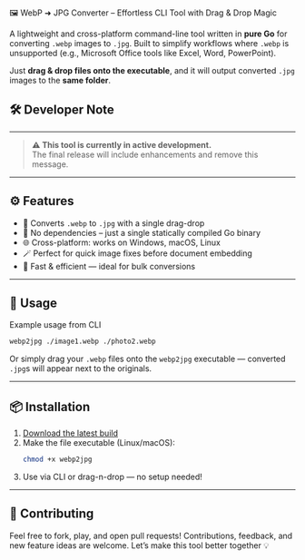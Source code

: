 🖼️ WebP ➜ JPG Converter – Effortless CLI Tool with Drag & Drop Magic

A lightweight and cross-platform command-line tool written in **pure Go** for converting `.webp` images to `.jpg`. Built to simplify workflows where `.webp` is unsupported (e.g., Microsoft Office tools like Excel, Word, PowerPoint).

Just **drag & drop files onto the executable**, and it will output converted `.jpg` images to the **same folder**.

## 🛠️ Developer Note

---

> **⚠️ This tool is currently in active development.**  
> The final release will include enhancements and remove this message.

---

## ⚙️ Features

- 🔄 Converts `.webp` to `.jpg` with a single drag-drop
- 🧼 No dependencies – just a single statically compiled Go binary
- 🌐 Cross-platform: works on Windows, macOS, Linux
- 🪄 Perfect for quick image fixes before document embedding
- 🚀 Fast & efficient — ideal for bulk conversions

---

## 🔧 Usage

Example usage from CLI
```bash
webp2jpg ./image1.webp ./photo2.webp
```

Or simply drag your `.webp` files onto the `webp2jpg` executable — converted `.jpg`s will appear next to the originals.

---

## 📦 Installation

1. [Download the latest build](https://github.com/Markf349g/webp2jpg/releases)
2. Make the file executable (Linux/macOS):  
   ```bash
   chmod +x webp2jpg
   ```
3. Use via CLI or drag-n-drop — no setup needed!

---



## 🤝 Contributing

Feel free to fork, play, and open pull requests! Contributions, feedback, and new feature ideas are welcome. Let’s make this tool better together 💡
